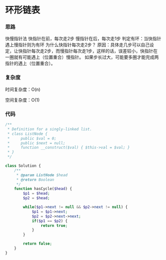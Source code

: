 # 环形链表

### 思路

快慢指针法
快指针在前，每次走2步
慢指针在后，每次走1步
判定有环：当快指针遇上慢指针则为有环
为什么快指针每次走2步？
原因：具体走几步可以自己设定，让快指针每次走2步，而慢指针每次走1步，这样的话，误差较小，快指针在一圈就有可能遇上（位置重合）慢指针。
如果步长过大，可能要多圈才能完成两指针的遇上（位置重合）。

### 复杂度

时间复杂度：O(n)

空间复杂度：O(1)

### 代码

```php
/**
 * Definition for a singly-linked list.
 * class ListNode {
 *     public $val = 0;
 *     public $next = null;
 *     function __construct($val) { $this->val = $val; }
 * }
 */

class Solution {
    /**
     * @param ListNode $head
     * @return Boolean
     */
    function hasCycle($head) {
        $p1 = $head;
        $p2 = $head;

        while($p1->next != null && $p2->next != null) {
            $p1 = $p1->next;
            $p2 = $p2->next->next;
            if($p1 == $p2) {
                return true;
            }
        }

        return false;
    }
}
```
